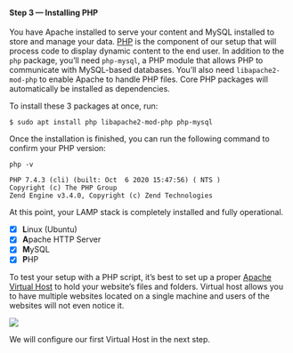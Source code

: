 #### Step 3 — Installing PHP

You have Apache installed to serve your content and MySQL installed to store and manage your data. [PHP](https://www.php.net) is the component of our setup that will process code to display dynamic content to the end user. In addition to the `php` package, you’ll need `php-mysql`, a PHP module that allows PHP to communicate with MySQL-based databases. You’ll also need `libapache2-mod-php` to enable Apache to handle PHP files. Core PHP packages will automatically be installed as dependencies.

To install these 3 packages at once, run:

```
$ sudo apt install php libapache2-mod-php php-mysql
```

Once the installation is finished, you can run the following command to confirm your PHP version:

```
php -v
```

```
PHP 7.4.3 (cli) (built: Oct  6 2020 15:47:56) ( NTS )
Copyright (c) The PHP Group
Zend Engine v3.4.0, Copyright (c) Zend Technologies
```

At this point, your LAMP stack is completely installed and fully operational.

- [x] **L**inux (Ubuntu)
- [x] **A**pache HTTP Server
- [x] **M**ySQL
- [x] **P**HP

To test your setup with a PHP script, it’s best to set up a proper [Apache Virtual Host](https://httpd.apache.org/docs/2.4/vhosts/) to hold your website’s files and folders. Virtual host allows you to have multiple websites located on a single machine and users of the websites will not even notice it.

![](https://dareyio-nonprod-pbl-projects.s3.eu-west-2.amazonaws.com/project1/VirtualHost.png)

We will configure our first Virtual Host in the next step.
